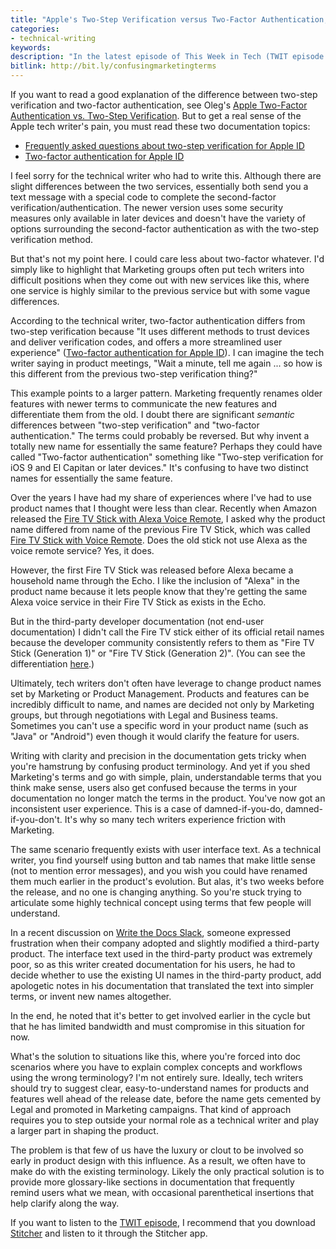 ```yaml
---
title: "Apple's Two-Step Verification versus Two-Factor Authentication, or, When Marketing's lingo makes it impossible to communicate with plain speech"
categories:
- technical-writing
keywords: 
description: "In the latest episode of This Week in Tech (TWIT episode 585), the hosts talk about how confusing Apple's two-factor authentication is compared to Apple's two-step verification. The hosts, who are all tech gurus, had trouble sorting out the difference, and their experience with the service was even more problematic. This naming fail points to a core challenge in tech comm that happens when Marketing's choice of terms makes it difficult or impossible for tech writers to communicate plainly."
bitlink: http://bit.ly/confusingmarketingterms
---
```


If you want to read a good explanation of the difference between two-step verification and two-factor authentication, see Oleg's [Apple Two-Factor Authentication vs. Two-Step Verification](http://blog.elcomsoft.com/2016/04/apple-two-factor-authentication-vs-two-step-verification/). But to get a real sense of the Apple tech writer's pain, you must read these two documentation topics: 

* [Frequently asked questions about two-step verification for Apple ID](https://support.apple.com/en-us/HT204152)
* [Two-factor authentication for Apple ID](https://support.apple.com/en-us/HT204915)

I feel sorry for the technical writer who had to write this. Although there are slight differences between the two services, essentially both send you a text message with a special code to complete the second-factor verification/authentication. The newer version uses some security measures only available in later devices and doesn't have the variety of options surrounding the second-factor authentication as with the two-step verification method.

But that's not my point here. I could care less about two-factor whatever. I'd simply like to highlight that Marketing groups often put tech writers into difficult positions when they come out with new services like this, where one service is highly similar to the previous service but with some vague differences. 

According to the technical writer, two-factor authentication differs from two-step verification because "It uses different methods to trust devices and deliver verification codes, and offers a more streamlined user experience" ([Two-factor authentication for Apple ID](https://support.apple.com/en-us/HT204915)). I can imagine the tech writer saying in product meetings, "Wait a minute, tell me again ... so how is this different from the previous two-step verification thing?"

This example points to a larger pattern. Marketing frequently renames older features with newer terms to communicate the new features and differentiate them from the old. I doubt there are significant *semantic* differences between "two-step verification" and "two-factor authentication." The terms could probably be reversed. But why invent a totally new name for essentially the same feature? Perhaps they could have called "Two-factor authentication" something like "Two-step verification for iOS 9 and El Capitan or later devices." It's confusing to have two distinct names for essentially the same feature.

Over the years I have had my share of experiences where I've had to use product names that I thought were less than clear. Recently when Amazon released the [Fire TV Stick with Alexa Voice Remote](https://www.amazon.com/dp/B00ZV9RDKK/ref=ods_dp_mamv_tkprstrp), I asked why the product name differed from name of the previous Fire TV Stick, which was called [Fire TV Stick with Voice Remote](https://www.amazon.com/Amazon-Fire-TV-Stick-with-Voice-Remote-Streaming-Media-Player/dp/B00ZVJAF9G). Does the old stick not use Alexa as the voice remote service? Yes, it does. 
 
However, the first Fire TV Stick was released before Alexa became a household name through the Echo. I like the inclusion of "Alexa" in the product name because it lets people know that they're getting the same Alexa voice service in their Fire TV Stick as exists in the Echo. 

But in the third-party developer documentation (not end-user documentation) I didn't call the Fire TV stick either of its official retail names because the developer community consistently refers to them as "Fire TV Stick (Generation 1)" or "Fire TV Stick (Generation 2)". (You can see the differentiation [here](https://developer.amazon.com/public/solutions/devices/fire-tv/docs/device-and-platform-specifications).)

Ultimately, tech writers don't often have leverage to change product names set by Marketing or Product Management. Products and features can be incredibly difficult to name, and names are decided not only by Marketing groups, but through negotiations with Legal and Business teams. Sometimes you can't use a specific word in your product name (such as "Java" or "Android") even though it would clarify the feature for users. 

Writing with clarity and precision in the documentation gets tricky when you're hamstrung by confusing product terminology. And yet if you shed Marketing's terms and go with simple, plain, understandable terms that you think make sense, users also get confused because the terms in your documentation no longer match the terms in the product. You've now got an inconsistent user experience. This is a case of damned-if-you-do, damned-if-you-don't. It's why so many tech writers experience friction with Marketing. 

The same scenario frequently exists with user interface text. As a technical writer, you find yourself using button and tab names that make little sense (not to mention error messages), and you wish you could have renamed them much earlier in the product's evolution. But alas, it's two weeks before the release, and no one is changing anything. So you're stuck trying to articulate some highly technical concept using terms that few people will understand.

In a recent discussion on [Write the Docs Slack](http://slack.writethedocs.org/), someone expressed frustration when their company adopted and slightly modified a third-party product. The interface text used in the third-party product was extremely poor, so as this writer created documentation for his users, he had to decide whether to use the existing UI names in the third-party product, add apologetic notes in his documentation that translated the text into simpler terms, or invent new names altogether. 

In the end, he noted that it's better to get involved earlier in the cycle but that he has limited bandwidth and must compromise in this situation for now.

What's the solution to situations like this, where you're forced into doc scenarios where you have to explain complex concepts and workflows using the wrong terminology? I'm not entirely sure. Ideally, tech writers should try to suggest clear, easy-to-understand names for products and features well ahead of the release date, before the name gets cemented by Legal and promoted in Marketing campaigns. That kind of approach requires you to step outside your normal role as a technical writer and play a larger part in shaping the product.

The problem is that few of us have the luxury or clout to be involved so early in product design with this influence. As a result, we often have to make do with the existing terminology. Likely the only practical solution is to provide more glossary-like sections in documentation that frequently remind users what we mean, with occasional parenthetical insertions that help clarify along the way.

If you want to listen to the [TWIT episode](https://twit.tv/shows/this-week-in-tech/episodes/585?autostart=false), I recommend that you download [Stitcher](http://www.stitcher.com/) and listen to it through the Stitcher app. 

